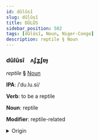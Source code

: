 ```yaml
---
id: dûlûsî
slug: dûlûsî
title: DÛLÛS
sidebar_position: 502
tags: [dûlûsî, Noun, Niger-Congo]
description: reptile § Noun
---
```


### dûlûsî&emsp;<span kind="abugida">ʌʄʓʄɐɟ</span>

*reptile* **§** [Noun](../../tags/Noun)

**IPA**: /ˈdu.lu.si/

**Verb**: to be a reptile

**Noun**: reptile

**Modifier**: reptile-related

<details>
    <summary>Origin</summary>
    Chichewa buluzi <br/>
    <em>Niger-Congo Language Family</em>
</details>